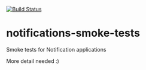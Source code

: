 [![Build Status](https://travis-ci.org/alphagov/notifications-smoke-tests.svg)](https://travis-ci.org/alphagov/notifications-smoke-tests)

# notifications-smoke-tests
Smoke tests for Notification applications


More detail needed :)

